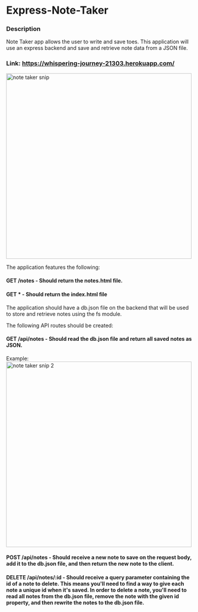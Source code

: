 # Express-Note-Taker
### Description
Note Taker app allows the user to write and save toes. This application will use an express backend and save and retrieve note data from a JSON file.

### Link: https://whispering-journey-21303.herokuapp.com/

<img width="500" alt="note taker snip" src="https://user-images.githubusercontent.com/70172286/108811361-fd7c6e80-7561-11eb-9f4c-1a26a475ef37.PNG">


The application features the following:

#### GET /notes - Should return the notes.html file.


#### GET * - Should return the index.html file

The application should have a db.json file on the backend that will be used to store and retrieve notes using the fs module.


The following API routes should be created:


#### GET /api/notes - Should read the db.json file and return all saved notes as JSON.
Example:
<img width="500" alt="note taker snip 2" src="https://user-images.githubusercontent.com/70172286/108811417-1be26a00-7562-11eb-8ad6-9317d43f44c7.PNG">


#### POST /api/notes - Should receive a new note to save on the request body, add it to the db.json file, and then return the new note to the client.


#### DELETE /api/notes/:id - Should receive a query parameter containing the id of a note to delete. This means you'll need to find a way to give each note a unique id when it's saved. In order to delete a note, you'll need to read all notes from the db.json file, remove the note with the given id property, and then rewrite the notes to the db.json file.
